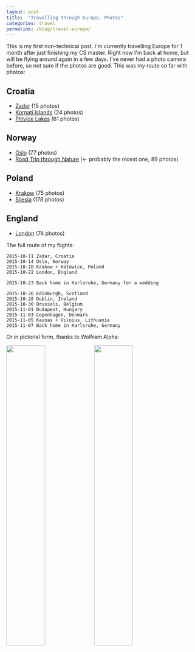```yaml
---
layout: post
title:  "Travelling through Europe, Photos"
categories: travel
permalink: /blog/travel-europe/
---
```


This is my first non-technical post. I'm currently travelling Europe for 1 month after just finishing my CS master. Right now I'm back at home, but will be flying around again in a few days. I've never had a photo camera before, so not sure if the photos are good. This was my route so far with photos:

## Croatia

- [Zadar](//photos.hookrace.net/croatia/zadar/) (15 photos)
- [Kornati Islands](//photos.hookrace.net/croatia/kornati/) (24 photos)
- [Plitvice Lakes](//photos.hookrace.net/croatia/plitvice/) (61 photos)

## Norway

- [Oslo](//photos.hookrace.net/norway/oslo/) (77 photos)
- [Road Trip through Nature](//photos.hookrace.net/norway/roadtrip/) (← probably the nicest one, 89 photos)

<!--more-->
## Poland

- [Krakow](//photos.hookrace.net/poland/krakow/) (75 photos)
- [Silesia](//photos.hookrace.net/poland/silesia/) (178 photos)

## England

- [London](//photos.hookrace.net/england/london/) (74 photos)

The full route of my flights:

    2015-10-11 Zadar, Croatia
    2015-10-14 Oslo, Norway
    2015-10-18 Krakow + Katowice, Poland
    2015-10-22 London, England

    2015-10-23 Back home in Karlsruhe, Germany for a wedding

    2015-10-26 Edinburgh, Scotland
    2015-10-28 Dublin, Ireland
    2015-10-30 Brussels, Belgium
    2015-11-01 Budapest, Hungary
    2015-11-03 Copenhagen, Denmark
    2015-11-05 Kaunas + Vilnius, Lithuania
    2015-11-07 Back home in Karlsruhe, Germany

Or in pictorial form, thanks to Wolfram Alpha:

<img src="/public/travel-1.gif" style="width:45%; display:inline;">
<img src="/public/travel-2.gif" style="width:45%; display:inline;">
